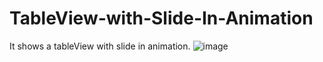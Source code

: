 # TableView-with-Slide-In-Animation

It shows a tableView with slide in animation.
![image](https://github.com/mary1997013/TableView-with-Slide-In-Animation/blob/master/ezgif.com-video-to-gif.gif)
